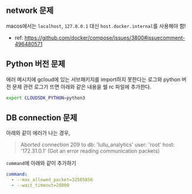 

## network 문제

macos에서는 `localhost`, `127.0.0.1` 대신 `host.docker.internal`를 사용해야 함!
- ref: https://github.com/docker/compose/issues/3800#issuecomment-496480571

## Python 버전 문제

에러 메시지에 gcloud에 있는 서브패키지를 import하지 못한다는 로그와 python 버전 문제 관련 로그가 뜨면 아래와 같은 내용을 쉘 rc 파일에 추가한다.

```sh
export CLOUDSDK_PYTHON=python3
```

## DB connection 문제

아래와 같이 에러가 나는 경우,

> Aborted connection 209 to db: 'lullu_analytics' user: 'root' host: '172.31.0.1' (Got an error reading communication packets)

`command`에 아래와 같이 추가하기

```yml
command:
  - --max_allowed_packet=32505856
  - --wait_timeout=28800
```